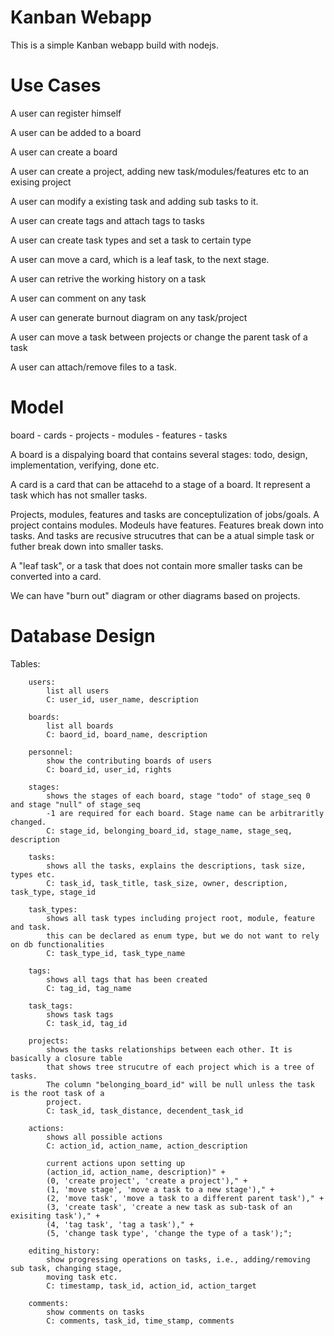 # Kanban Webapp
This is a simple Kanban webapp build with nodejs.

# Use Cases
A user can register himself

A user can be added to a board

A user can create a board

A user can create a project, adding new task/modules/features etc to an exising project

A user can modify a existing task and adding sub tasks to it.

A user can create tags and attach tags to tasks

A user can create task types and set a task to certain type

A user can move a card, which is a leaf task, to the next stage.

A user can retrive the working history on a task

A user can comment on any task

A user can generate burnout diagram on any task/project

A user can move a task between projects or change the parent task of a task

A user can attach/remove files to a task.

# Model
board - cards - projects - modules - features - tasks

A board is a dispalying board that contains several stages: todo, design, implementation, verifying, done etc.

A card is a card that can be attacehd to a stage of a board. It represent a task which has not smaller tasks.

Projects, modules, features and tasks are conceptulization of jobs/goals. A project contains modules. Modeuls have features. Features break down into tasks. And tasks are recusive strucutres that can be a atual simple task or futher break down into smaller tasks.

A "leaf task", or a task that does not contain more smaller tasks can be converted into a card.

We can have "burn out" diagram or other diagrams based on projects.

# Database Design
Tables:

        users:
            list all users
            C: user_id, user_name, description

        boards:
            list all boards
            C: baord_id, board_name, description

        personnel:
            show the contributing boards of users
            C: board_id, user_id, rights

        stages:
            shows the stages of each board, stage "todo" of stage_seq 0 and stage "null" of stage_seq
            -1 are required for each board. Stage name can be arbitraritly changed.
            C: stage_id, belonging_board_id, stage_name, stage_seq, description

        tasks:
            shows all the tasks, explains the descriptions, task size, types etc.
            C: task_id, task_title, task_size, owner, description, task_type, stage_id

        task_types:
            shows all task types including project root, module, feature and task.
            this can be declared as enum type, but we do not want to rely on db functionalities
            C: task_type_id, task_type_name

        tags:
            shows all tags that has been created
            C: tag_id, tag_name

        task_tags:
            shows task tags
            C: task_id, tag_id

        projects:
            shows the tasks relationships between each other. It is basically a closure table
            that shows tree strucutre of each project which is a tree of tasks.
            The column "belonging_board_id" will be null unless the task is the root task of a
            project.
            C: task_id, task_distance, decendent_task_id

        actions:
            shows all possible actions
            C: action_id, action_name, action_description

            current actions upon setting up
            (action_id, action_name, description)" +
            (0, 'create project', 'create a project')," +
            (1, 'move stage', 'move a task to a new stage')," +
            (2, 'move task', 'move a task to a different parent task')," +
            (3, 'create task', 'create a new task as sub-task of an exisiting task')," +
            (4, 'tag task', 'tag a task')," +
            (5, 'change task type', 'change the type of a task');";

        editing_history:
            show progressing operations on tasks, i.e., adding/removing sub task, changing stage,
            moving task etc.
            C: timestamp, task_id, action_id, action_target

        comments:
            show comments on tasks
            C: comments, task_id, time_stamp, comments

